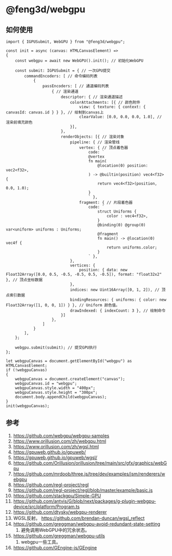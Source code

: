 # @feng3d/webgpu

## 如何使用
```
import { IGPUSubmit, WebGPU } from "@feng3d/webgpu";

const init = async (canvas: HTMLCanvasElement) =>
{
    const webgpu = await new WebGPU().init(); // 初始化WebGPU

    const submit: IGPUSubmit = { // 一次GPU提交
        commandEncoders: [ // 命令编码列表
            {
                passEncoders: [ // 通道编码列表
                    { // 渲染通道
                        descriptor: { // 渲染通道描述
                            colorAttachments: [{ // 颜色附件
                                view: { texture: { context: { canvasId: canvas.id } } }, // 绘制到canvas上
                                clearValue: [0.0, 0.0, 0.0, 1.0], // 渲染前填充颜色
                            }],
                        },
                        renderObjects: [{ // 渲染对象
                            pipeline: { // 渲染管线
                                vertex: { // 顶点着色器
                                    code: `
                                    @vertex
                                    fn main(
                                        @location(0) position: vec2<f32>,
                                    ) -> @builtin(position) vec4<f32> {
                                        return vec4<f32>(position, 0.0, 1.0);
                                    }
                                    ` },
                                fragment: { // 片段着色器
                                    code: `
                                        struct Uniforms {
                                            color : vec4<f32>,
                                        }
                                        @binding(0) @group(0) var<uniform> uniforms : Uniforms;
                                        @fragment
                                        fn main() -> @location(0) vec4f {
                                            return uniforms.color;
                                        }
                                    ` },
                            },
                            vertices: {
                                position: { data: new Float32Array([0.0, 0.5, -0.5, -0.5, 0.5, -0.5]), format: "float32x2" }, // 顶点坐标数据
                            },
                            indices: new Uint16Array([0, 1, 2]), // 顶点索引数据
                            bindingResources: { uniforms: { color: new Float32Array([1, 0, 0, 1]) } }, // Uniform 颜色值。
                            drawIndexed: { indexCount: 3 }, // 绘制命令
                        }]
                    },
                ]
            }
        ],
    };

    webgpu.submit(submit); // 提交GPU执行
};

let webgpuCanvas = document.getElementById("webgpu") as HTMLCanvasElement;
if (!webgpuCanvas)
{
    webgpuCanvas = document.createElement("canvas");
    webgpuCanvas.id = "webgpu";
    webgpuCanvas.style.width = "400px";
    webgpuCanvas.style.height = "300px";
    document.body.appendChild(webgpuCanvas);
}
init(webgpuCanvas);

```

## 参考
1. https://github.com/webgpu/webgpu-samples
2. https://www.orillusion.com/zh/webgpu.html
3. https://www.orillusion.com/zh/wgsl.html
4. https://gpuweb.github.io/gpuweb/
5. https://gpuweb.github.io/gpuweb/wgsl/
6. https://github.com/Orillusion/orillusion/tree/main/src/gfx/graphics/webGpu
7. https://github.com/mrdoob/three.js/tree/dev/examples/jsm/renderers/webgpu
8. https://github.com/regl-project/regl
9. https://github.com/regl-project/regl/blob/master/example/basic.js
10. https://github.com/stackgpu/Simple-GPU
11. https://github.com/antvis/G/blob/next/packages/g-plugin-webgpu-device/src/platform/Program.ts
12. https://github.com/dtysky/webgpu-renderer
13. WGSL反射。 https://github.com/brendan-duncan/wgsl_reflect
14. https://github.com/greggman/webgpu-avoid-redundant-state-setting
    1.  避免调用WebGPU中的冗余状态。
15. https://github.com/greggman/webgpu-utils
    1.  webgpu一些工具。
16. https://github.com/GEngine-js/GEngine